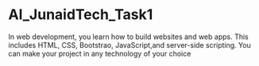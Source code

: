 # Al_JunaidTech_Task1
In web development, you learn how to build  websites and web apps. This includes HTML, CSS, Bootstrao,  JavaScript,and server-side scripting. You can make your project in any technology of your  choice

